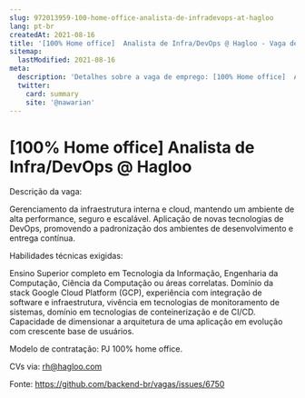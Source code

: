 ```yaml
---
slug: 972013959-100-home-office-analista-de-infradevops-at-hagloo
lang: pt-br
createdAt: 2021-08-16
title: '[100% Home office]  Analista de Infra/DevOps @ Hagloo - Vaga de Emprego'
sitemap:
  lastModified: 2021-08-16
meta:
  description: 'Detalhes sobre a vaga de emprego: [100% Home office]  Analista de Infra/DevOps @ Hagloo'
  twitter:
    card: summary
    site: '@nawarian'
---
```


# [100% Home office]  Analista de Infra/DevOps @ Hagloo

Descrição da vaga:

Gerenciamento da infraestrutura interna e cloud, mantendo um ambiente de alta performance, seguro e escalável. Aplicação de novas tecnologias de DevOps, promovendo a padronização dos ambientes de desenvolvimento e entrega contínua.

Habilidades técnicas exigidas:

Ensino Superior completo em Tecnologia da Informação, Engenharia da Computação, Ciência da Computação ou áreas correlatas. Domínio da stack Google Cloud Platform (GCP), experiência com integração de software e infraestrutura, vivência em tecnologias de monitoramento de sistemas, domínio em tecnologias de conteinerização e de CI/CD. Capacidade de dimensionar a arquitetura de uma aplicação em evolução com crescente base de usuários.

Modelo de contratação: PJ
100% home office.

CVs via: rh@hagloo.com


Fonte: https://github.com/backend-br/vagas/issues/6750